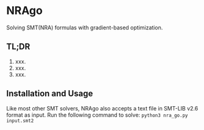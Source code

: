 # NRAgo

Solving SMT(NRA) formulas with gradient-based optimization.

## TL;DR

1. xxx.
2. xxx.
3. xxx.

## Installation and Usage

Like most other SMT solvers, NRAgo also accepts a text file in SMT-LIB v2.6 format as input. Run the following command to solve:
`python3 nra_go.py input.smt2`